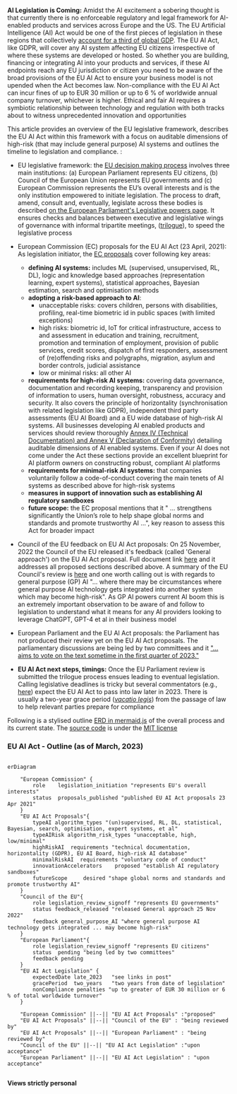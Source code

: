 **AI Legislation is Coming:** Amidst the AI excitement a sobering thought is that currently there is no enforceable regulatory and legal framework for AI-enabled products and services across Europe and the US. The EU Artificial Intelligence (AI) Act would be one of the first pieces of legislation in these regions that collectively [account for a third of global GDP](https://www.worldeconomics.com/Share-of-Global-GDP/United%20States.aspx). The EU AI Act, like GDPR, will cover any AI system affecting EU citizens irrespective of where these systems are developed or hosted. So whether you are building, financing or integrating AI into your products and services, if these AI endpoints reach any EU jurisdiction or citizen you need to be aware of the broad provisions of the EU AI Act to ensure your business model is not upended when the Act becomes law. Non-compliance with the EU AI Act can incur fines of up to EUR 30 million or up to 6 % of worldwide annual company turnover, whichever is higher. Ethical and fair AI requires a symbiotic relationship between technology and regulation with both tracks about to witness unprecedented innovation and opportunities 

This article provides an overview of the EU legislative framework, describes the EU AI Act within this framework with a focus on auditable dimensions of high-risk (that may include general purpose) AI systems and outlines the timeline to legislation and compliance. : 

- EU legislative framework: the [EU decision making process](https://european-union.europa.eu/institutions-law-budget/decision-making-process/legislation_en) involves three main institutions: (a) European Parliament represents EU citizens, (b) Council of the European Union represents EU governments and (c) European Commission represents the EU’s overall interests and is the only institution empowered to initiate legislation. The process to draft, amend, consult and, eventually, legislate across these bodies is described [on the European Parliament's Legislative powers page](https://www.europarl.europa.eu/about-parliament/en/powers-and-procedures/legislative-powers). It ensures checks and balances between executive and legislative wings of governance with informal tripartite meetings, ([trilogue](https://www.europarl.europa.eu/thinktank/en/document/EPRS_BRI(2021)690614)), to speed the legislative process

- European Commission (EC) proposals for the EU AI Act (23 April, 2021): As legislation initiator, the [EC proposals](https://eur-lex.europa.eu/legal-content/EN/TXT/?uri=CELEX:52021PC0206) cover following key areas:
  - **defining AI systems:** includes ML (supervised, unsupervised, RL, DL), logic and knowledge based approaches (representation learning, expert systems), statistical approaches, Bayesian estimation, search and optimisation methods 
  - **adopting a risk-based approach to AI**:
    - unacceptable risks: covers children, persons with disabilities, profiling, real-time biometric id in public spaces (with limited exceptions)
    - high risks: biometric id, IoT for critical infrastructure, access to and assessment in education and training, recruitment, promotion and termination of employment, provision of public services, credit scores, dispatch of first responders, assessment of (re)offending risks and polygraphs, migration, asylum and border controls, judicial assistance 
    - low or minimal risks: all other AI  
  - **requirements for high-risk AI systems:** covering data governance, documentation and recording keeping, transparency  and provision of information to users, human oversight, robustness, accuracy and security. It also covers the principle of horizontality (synchronisation with related legislation like GDPR), independent third party assessments (EU AI Board) and a EU wide database of high-risk AI systems. All businesses developing AI enabled products and services should review thoroughly [Annex IV (Technical Documentation) and Annex V (Declaration of Conformity)](https://artificialintelligenceact.eu/annexes/) detailing auditable dimensions of AI enabled systems. Even if your AI does not come under the Act these sections provide an excellent blueprint for AI platform owners on constructing robust, compliant AI platforms 
  - **requirements for minimal-risk AI systems:** that companies voluntarily follow a code-of-conduct covering the main tenets of AI systems as described above for high-risk systems 
  - **measures in support of innovation such as establishing AI regulatory sandboxes** 
  - **future scope:** the EC proposal mentions that it " ... strengthens significantly the Union’s role to help shape global norms and standards and promote trustworthy AI ...", key reason to assess this Act for broader impact 

- Council of the EU feedback on EU AI Act proposals: On 25 November, 2022 the Council of the EU released it's feedback (called 'General approach') on the EU AI Act proposal. Full document link [here](https://data.consilium.europa.eu/doc/document/ST-14954-2022-INIT/en/pdf) and it addresses all proposed sections described above. A summary of the EU Council's review is [here](https://www.consilium.europa.eu/en/press/press-releases/2022/12/06/artificial-intelligence-act-council-calls-for-promoting-safe-ai-that-respects-fundamental-rights/) and one worth calling out is with regards to general purpose (GP) AI "... where there may be circumstances where general purpose AI technology gets integrated into another system which may become high-risk". As GP AI powers current AI boom this is an extremely important observation to be aware of and follow to legislation to understand what it means for any AI providers looking to leverage ChatGPT, GPT-4 et al in their business model 

- European Parliament and the EU AI Act proposals: the Parliament has not produced their review yet on the EU AI Act proposals. The parliamentary discussions are being led by two committees and it ["... aims to vote on the text sometime in the first quarter of 2023."](https://iapp.org/news/a/a-look-at-european-parliaments-ai-act-negotiations/)

- **EU AI Act next steps, timings:** Once the EU Parliament review is submitted the trilogue process ensues leading to eventual legislation. Calling legislative deadlines is tricky but several commentators (e.g., [here](https://www.arnoldporter.com/en/perspectives/advisories/2023/01/europe-ai-act-moves-forward)) expect the EU AI Act to pass into law later in 2023. There is usually a two-year grace period ([*vacatio legis*](https://www.responsible.ai/post/eu-ai-act-explained)) from the passage of law to help relevant parties prepare for compliance 

Following is a stylised outline [ERD in mermaid.js](https://mermaid.js.org/syntax/entityRelationshipDiagram.html) of the overall process and its current state. The [source code](https://raw.githubusercontent.com/shanlodh/pragmaticdataplatformer/main/20230318_AIRegulation/AIRegulation.md) is under the [MIT license](https://en.wikipedia.org/wiki/MIT_License)   

### **EU AI Act - Outline (as of March, 2023)**

```mermaid

erDiagram

    "European Commission" {
        role    legislation_initiation "represents EU's overall interests"
        status  proposals_published "published EU AI Act proposals 23 Apr 2021"
    }
    "EU AI Act Proposals"{
        typeAI algorithm_types "(un)supervised, RL, DL, statistical, Bayesian, search, optimisation, expert systems, et al"
        typeAIRisk algorithm_risk_types "unacceptable, high, low/minimal"
        highRiskAI  requirements "technical documentation, horizontality (GDPR), EU AI Board, high-risk AI database"
        minimalRiskAI  requirements "voluntary code of conduct"
        innovationAccelerators    proposed "establish AI regulatory sandboxes" 
        futureScope     desired "shape global norms and standards and promote trustworthy AI"
    }
    "Council of the EU"{
        role legislation_review_signoff "represents EU governments"
        status feedback_released "released General approach 25 Nov 2022"
        feedback general_purpose_AI "where general purpose AI technology gets integrated ... may become high-risk"
    }
    "European Parliament"{
        role legislation_review_signoff "represents EU citizens"
        status  pending "being led by two committees" 
        feedback pending
    }
    "EU AI Act Legislation" {
        expectedDate late_2023   "see links in post" 
        gracePeriod  two_years   "two years from date of legislation" 
        nonCompliance penalties "up to greater of EUR 30 million or 6 % of total worldwide turnover"
    }
    
    "European Commission" ||--|| "EU AI Act Proposals" :"proposed"
    "EU AI Act Proposals" ||--|| "Council of the EU" : "being reviewed by"
    "EU AI Act Proposals" ||--|| "European Parliament" : "being reviewed by"
    "Council of the EU" ||--|| "EU AI Act Legislation" :"upon acceptance"
    "European Parliament" ||--|| "EU AI Act Legislation" : "upon acceptance"
  
```

**Views strictly personal** 